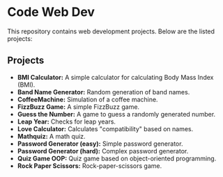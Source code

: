 # Code Web Dev

This repository contains web development projects. Below are the listed projects:

## Projects

- **BMI Calculator:** A simple calculator for calculating Body Mass Index (BMI).
- **Band Name Generator:** Random generation of band names.
- **CoffeeMachine:** Simulation of a coffee machine.
- **FizzBuzz Game:** A simple FizzBuzz game.
- **Guess the Number:** A game to guess a randomly generated number.
- **Leap Year:** Checks for leap years.
- **Love Calculator:** Calculates "compatibility" based on names.
- **Mathquiz:** A math quiz.
- **Password Generator (easy):** Simple password generator.
- **Password Generator (hard):** Complex password generator.
- **Quiz Game OOP:** Quiz game based on object-oriented programming.
- **Rock Paper Scissors:** Rock-paper-scissors game.
